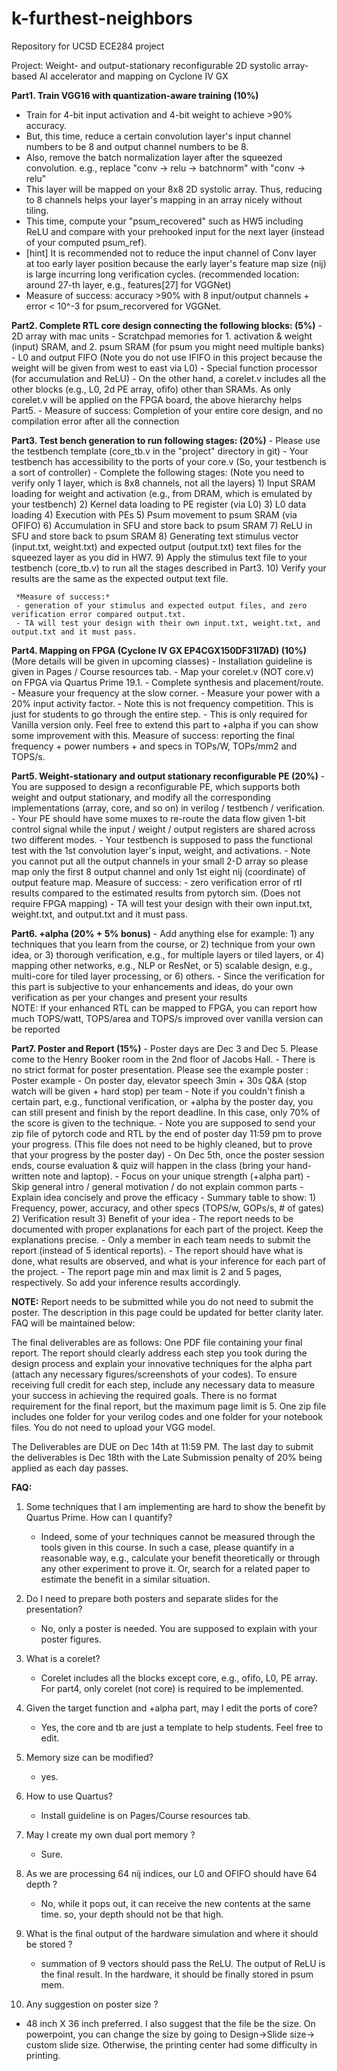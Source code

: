 # k-furthest-neighbors
Repository for UCSD ECE284 project

Project: Weight- and output-stationary reconfigurable 2D systolic array-based AI accelerator and mapping on Cyclone IV GX

 

**Part1. Train VGG16 with quantization-aware training (10%)**
- Train for 4-bit input activation and 4-bit weight to achieve >90% accuracy.
- But, this time, reduce a certain convolution layer's input channel numbers to be 8 and output channel numbers to be 8.
- Also, remove the batch normalization layer after the squeezed convolution.
  e.g., replace "conv -> relu -> batchnorm" with "conv -> relu"
- This layer will be mapped on your 8x8 2D systolic array. Thus, reducing to 8 channels helps your layer's mapping in an array nicely without tiling.
- This time, compute your "psum_recovered" such as HW5 including ReLU and compare with your prehooked input for the next layer (instead of your computed psum_ref).
- [hint] It is recommended not to reduce the input channel of Conv layer at too early layer position because the early layer's feature map size (nij) is large incurring long verification cycles.     (recommended location: around 27-th layer, e.g., features[27] for VGGNet)
- Measure of success: accuracy >90%  with 8 input/output channels + error < 10^-3 for psum_recorvered for VGGNet.

 

**Part2. Complete RTL core design connecting the following blocks: (5%)**
     - 2D array with mac units 
     - Scratchpad memories for 1. activation & weight (input) SRAM, and 2. psum SRAM (for psum you might need multiple banks)
     - L0 and output FIFO (Note you do not use IFIFO in this project because the weight will be given from west to east via L0)
     - Special function processor (for accumulation and ReLU)
     - On the other hand, a corelet.v includes all the other blocks (e.g., L0, 2d PE array, ofifo) other than SRAMs.
       As only corelet.v will be applied on the FPGA board, the above hierarchy helps Part5.
     - Measure of success: Completion of your entire core design, and no compilation error after all the connection

 

**Part3. Test bench generation to run following stages: (20%)**
     - Please use the testbench template (core_tb.v in the "project" directory in git)
     - Your testbench has accessibility to the ports of your core.v (So, your testbench is a sort of controller)
     - Complete the following stages: (Note you need to verify only 1 layer, which is 8x8 channels, not all the layers)
       1) Input SRAM loading for weight and activation (e.g., from DRAM, which is emulated by your testbench)
       2) Kernel data loading to PE register (via L0)
       3) L0 data loading
       4) Execution with PEs 
       5) Psum movement to psum SRAM (via OFIFO)
       6) Accumulation in SFU and store back to psum SRAM
       7) ReLU in SFU and store back to psum SRAM
       8) Generating text stimulus vector (input.txt, weight.txt) and expected output (output.txt) text files for the squeezed layer as you did in HW7.
       9) Apply the stimulus text file to your testbench (core_tb.v) to run all the stages described in Part3.
      10) Verify your results are the same as the expected output text file.

     *Measure of success:*
     - generation of your stimulus and expected output files, and zero verification error compared output.txt.
     - TA will test your design with their own input.txt, weight.txt, and output.txt and it must pass. 

 

**Part4. Mapping on FPGA (Cyclone IV GX EP4CGX150DF31I7AD)  (10%)**
(More details will be given in upcoming classes)
     - Installation guideline is given in Pages / Course resources tab.
     - Map your corelet.v (NOT core.v) on FPGA via Quartus Prime 19.1.
     - Complete synthesis and placement/route.
     - Measure your frequency at the slow corner.
     - Measure your power with a 20% input activity factor. 
     - Note this is not frequency competition. This is just for students to go through the entire step.
     - This is only required for Vanilla version only. Feel free to extend this part to +alpha if you can show some improvement with this.
     Measure of success: reporting the final frequency + power numbers + and specs in TOPs/W, TOPs/mm2 and TOPS/s.

 

**Part5. Weight-stationary and output stationary reconfigurable PE (20%)**
     - You are supposed to design a reconfigurable PE, which supports both weight and output stationary, and modify all the corresponding implementations (array, core, and so on) in verilog / testbench / verification.
     - Your PE should have some muxes to re-route the data flow given 1-bit control signal while the input / weight / output registers are shared across two different modes.
     - Your testbench is supposed to pass the functional test with the 1st convolution layer's input, weight, and activations.
     - Note you cannot put all the output channels in your small 2-D array so please map only the first 8 output channel and only 1st eight nij (coordinate) of output feature map.
     Measure of success:
     - zero verification error of rtl results compared to the estimated results from pytorch sim. (Does not require FPGA mapping)
     - TA will test your design with their own input.txt, weight.txt, and output.txt and it must pass. 

 

**Part6. +alpha (20% + 5% bonus)**
    - Add anything else for example:
      1) any techniques that you learn from the course, or
      2) technique from your own idea, or
      3) thorough verification, e.g., for multiple layers or tiled layers, or
      4) mapping other networks, e.g., NLP or ResNet, or
      5) scalable design, e.g., multi-core for tiled layer processing, or
      6) others.
      - Since the verification for this part is subjective to your enhancements and ideas, do your own verification as per your changes and present your results   
     NOTE: If your enhanced RTL can be mapped to FPGA, you can report how much TOPS/watt, TOPS/area and TOPS/s improved over vanilla version can be reported 

 

**Part7. Poster and Report (15%)**
      - Poster days are Dec 3 and Dec 5. Please come to the Henry Booker room in the 2nd floor of Jacobs Hall. 
      - There is no strict format for poster presentation. Please see the example poster : Poster example
      - On poster day, elevator speech 3min + 30s Q&A (stop watch will be given + hard stop) per team
      - Note if you couldn't finish a certain part, e.g., functional verification, or +alpha by the poster day, you can still present and finish by the report deadline. In this case, only 70% of the score is given to the technique.
      - Note you are supposed to send your zip file of pytorch code and RTL by the end of poster day 11:59 pm to prove your progress.
        (This file does not need to be highly cleaned, but to prove that your progress by the poster day)
      - On Dec 5th, once the poster session ends, course evaluation & quiz will happen in the class (bring your hand-written note and laptop).
      - Focus on your unique strength (+alpha part)
      - Skip general intro / general motivation / do not explain common parts
      - Explain idea concisely and prove the efficacy
      - Summary table to show:
        1) Frequency, power, accuracy, and other specs (TOPS/w, GOPs/s, # of gates)
        2) Verification result 
        3) Benefit of your idea
      - The report needs to be documented with proper explanations for each part of the project. Keep the explanations precise.
      - Only a member in each team needs to submit the report (instead of 5 identical reports).
      - The report should have what is done, what results are observed, and what is your inference for each part of the project.
      - The report page min and max limit is 2 and 5 pages, respectively. So add your inference results accordingly.

        

**NOTE:**
Report needs to be submitted while you do not need to submit the poster.
The description in this page could be updated for better clarity later.
FAQ will be maintained below:
 

The final deliverables are as follows:
One PDF file containing your final report.
The report should clearly address each step you took during the design process and explain your innovative techniques for the alpha part (attach any necessary figures/screenshots of your codes). To ensure receiving full credit for each step, include any necessary data to measure your success in achieving the required goals. There is no format requirement for the final report, but the maximum page limit is 5.
One zip file includes one folder for your verilog codes and one folder for your notebook files. You do not need to upload your VGG model.
 
The Deliverables are DUE on Dec 14th at 11:59 PM. The last day to submit the deliverables is Dec 18th with the Late Submission penalty of 20% being applied as each day passes.

 

**FAQ:**

1. Some techniques that I am implementing are hard to show the benefit by Quartus Prime. How can I quantify?
    - Indeed, some of your techniques cannot be measured through the tools given in this course. In such a case, please quantify in a reasonable way, e.g., calculate your benefit theoretically or through any other experiment to prove it. Or, search for a related paper to estimate the benefit in a similar situation. 

2. Do I need to prepare both posters and separate slides for the presentation?
    - No, only a poster is needed. You are supposed to explain with your poster figures.

3. What is a corelet?
    - Corelet includes all the blocks except core, e.g., ofifo, L0, PE array. For part4, only corelet (not core) is required to be implemented.

4. Given the target function and +alpha part, may I edit the ports of core?
    - Yes, the core and tb are just a template to help students. Feel free to edit.

5. Memory size can be modified?
   - yes. 

6. How to use Quartus?
   - Install guideline is on Pages/Course resources tab. 

7. May I create my own dual port memory ?
   - Sure.

8. As we are processing 64 nij indices, our L0 and OFIFO should have 64 depth ?
   - No, while it pops out, it can receive the new contents at the same time. so, your depth should not be that high.

9. What is the final output of the hardware simulation and where it should be stored ?
   - summation of 9 vectors should pass the ReLU. The output of ReLU is the final result. In the hardware, it should be finally stored in psum mem.

10. Any suggestion on poster size ?
   - 48 inch X 36 inch preferred. I also suggest that the file be the size. On powerpoint, you can change the size by going to Design->Slide size-> custom slide size. Otherwise, the printing center had some difficulty in printing.

